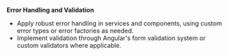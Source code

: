 **Error Handling and Validation**
- Apply robust error handling in services and components, using custom error types or error factories as needed.
- Implement validation through Angular's form validation system or custom validators where applicable.
